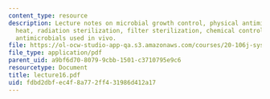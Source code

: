 ```yaml
---
content_type: resource
description: Lecture notes on microbial growth control, physical antimicrobial control,
  heat, radiation sterilization, filter sterilization, chemical control methods, and
  antimicrobials used in vivo.
file: https://ol-ocw-studio-app-qa.s3.amazonaws.com/courses/20-106j-systems-microbiology-fall-2006/fdbd2dbfec4f8a772ff431986d412a17_lecture16.pdf
file_type: application/pdf
parent_uid: a9bf6d70-8079-9cbb-1501-c3710795e9c6
resourcetype: Document
title: lecture16.pdf
uid: fdbd2dbf-ec4f-8a77-2ff4-31986d412a17
---
```

